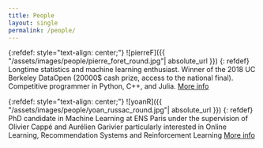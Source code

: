 ```yaml
---
title: People
layout: single
permalink: /people/
---
```

{:refdef: style="text-align: center;"}
![pierreF]({{ "/assets/images/people/pierre_foret_round.jpg"| absolute_url }})
{: refdef}
Longtime statistics and machine learning enthusiast. Winner of the 2018 UC Berkeley DataOpen (20000$ cash prize, access to the national final). Competitive programmer in Python, C++, and Julia.
[More info](/pierre_foret/)


{:refdef: style="text-align: center;"}
![yoanR]({{ "/assets/images/people/yoan_russac_round.jpg"| absolute_url }})
{: refdef}
PhD candidate in Machine Learning at ENS Paris under the supervision of Olivier Cappé and Aurélien Garivier particularly interested in Online Learning, Recommendation Systems and Reinforcement Learning
[More info](/yoan_russac/)


